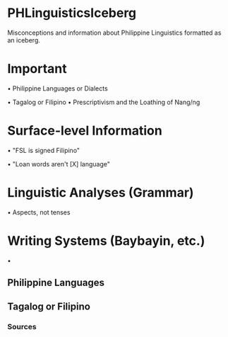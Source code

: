 # PHLinguisticsIceberg
Misconceptions and information about Philippine Linguistics formatted as an iceberg.

# Important
• Philippine Languages or Dialects

• Tagalog or Filipino
• Prescriptivism and the Loathing of Nang/ng

# Surface-level Information
• "FSL is signed Filipino"

• "Loan words aren't [X] language"

# Linguistic Analyses (Grammar)
• Aspects, not tenses

# Writing Systems (Baybayin, etc.)
• 

## Philippine Languages
## Tagalog or Filipino

### Sources
